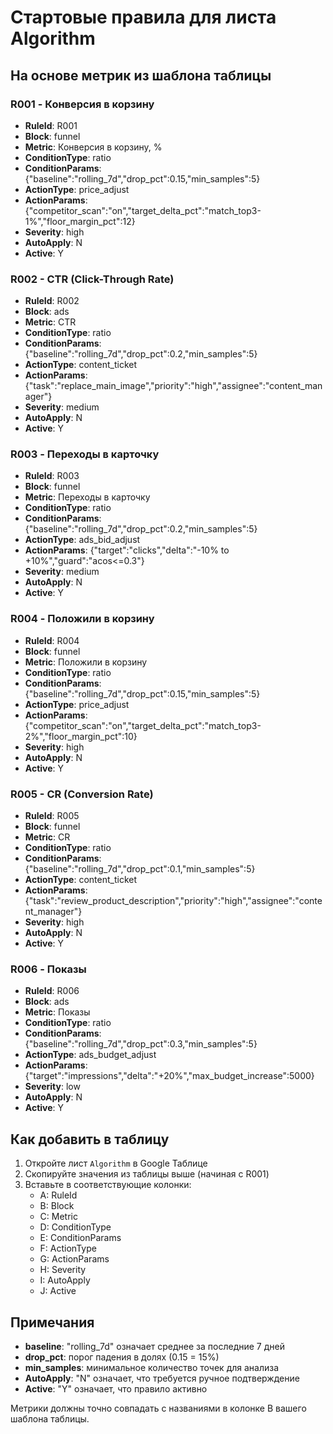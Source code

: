 # Стартовые правила для листа Algorithm

## На основе метрик из шаблона таблицы

### R001 - Конверсия в корзину
- **RuleId**: R001
- **Block**: funnel
- **Metric**: Конверсия в корзину, %
- **ConditionType**: ratio
- **ConditionParams**: {"baseline":"rolling_7d","drop_pct":0.15,"min_samples":5}
- **ActionType**: price_adjust
- **ActionParams**: {"competitor_scan":"on","target_delta_pct":"match_top3-1%","floor_margin_pct":12}
- **Severity**: high
- **AutoApply**: N
- **Active**: Y

### R002 - CTR (Click-Through Rate)
- **RuleId**: R002
- **Block**: ads
- **Metric**: CTR
- **ConditionType**: ratio
- **ConditionParams**: {"baseline":"rolling_7d","drop_pct":0.2,"min_samples":5}
- **ActionType**: content_ticket
- **ActionParams**: {"task":"replace_main_image","priority":"high","assignee":"content_manager"}
- **Severity**: medium
- **AutoApply**: N
- **Active**: Y

### R003 - Переходы в карточку
- **RuleId**: R003
- **Block**: funnel
- **Metric**: Переходы в карточку
- **ConditionType**: ratio
- **ConditionParams**: {"baseline":"rolling_7d","drop_pct":0.2,"min_samples":5}
- **ActionType**: ads_bid_adjust
- **ActionParams**: {"target":"clicks","delta":"-10% to +10%","guard":"acos<=0.3"}
- **Severity**: medium
- **AutoApply**: N
- **Active**: Y

### R004 - Положили в корзину
- **RuleId**: R004
- **Block**: funnel
- **Metric**: Положили в корзину
- **ConditionType**: ratio
- **ConditionParams**: {"baseline":"rolling_7d","drop_pct":0.15,"min_samples":5}
- **ActionType**: price_adjust
- **ActionParams**: {"competitor_scan":"on","target_delta_pct":"match_top3-2%","floor_margin_pct":10}
- **Severity**: high
- **AutoApply**: N
- **Active**: Y

### R005 - CR (Conversion Rate)
- **RuleId**: R005
- **Block**: funnel
- **Metric**: CR
- **ConditionType**: ratio
- **ConditionParams**: {"baseline":"rolling_7d","drop_pct":0.1,"min_samples":5}
- **ActionType**: content_ticket
- **ActionParams**: {"task":"review_product_description","priority":"high","assignee":"content_manager"}
- **Severity**: high
- **AutoApply**: N
- **Active**: Y

### R006 - Показы
- **RuleId**: R006
- **Block**: ads
- **Metric**: Показы
- **ConditionType**: ratio
- **ConditionParams**: {"baseline":"rolling_7d","drop_pct":0.3,"min_samples":5}
- **ActionType**: ads_budget_adjust
- **ActionParams**: {"target":"impressions","delta":"+20%","max_budget_increase":5000}
- **Severity**: low
- **AutoApply**: N
- **Active**: Y

## Как добавить в таблицу

1. Откройте лист `Algorithm` в Google Таблице
2. Скопируйте значения из таблицы выше (начиная с R001)
3. Вставьте в соответствующие колонки:
   - A: RuleId
   - B: Block  
   - C: Metric
   - D: ConditionType
   - E: ConditionParams
   - F: ActionType
   - G: ActionParams
   - H: Severity
   - I: AutoApply
   - J: Active

## Примечания

- **baseline**: "rolling_7d" означает среднее за последние 7 дней
- **drop_pct**: порог падения в долях (0.15 = 15%)
- **min_samples**: минимальное количество точек для анализа
- **AutoApply**: "N" означает, что требуется ручное подтверждение
- **Active**: "Y" означает, что правило активно

Метрики должны точно совпадать с названиями в колонке B вашего шаблона таблицы.
